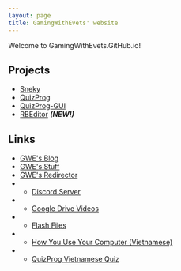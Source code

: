 ```yaml
---
layout: page
title: GamingWithEvets' website
---
```


Welcome to GamingWithEvets.GitHub.io!

## Projects
- [Sneky](https://github.com/gamingwithevets/sneky)
- [QuizProg](https://github.com/gamingwithevets/quizprog)
- [QuizProg-GUI](https://github.com/gamingwithevets/quizprog-gui)
- [RBEditor](https://github.com/gamingwithevets/rbeditor) ***(NEW!)***

## Links
- [GWE's Blog](https://gamingwithevets.github.io/blog)
- [GWE's Stuff](https://gamingwithevets.github.io/stuff)
- [GWE's Redirector](https://gamingwithevets.github.io/redirector)
- - [Discord Server](https://gamingwithevets.github.io/redirector/discord.html)
- - [Google Drive Videos](https://gamingwithevets.github.io/redirector/newvideos.html)
- - [Flash Files](https://gamingwithevets.github.io/redirector/flashdl.html)
- - [How You Use Your Computer (Vietnamese)](https://gamingwithevets.github.io/redirector/compform_vi.html)
- - [QuizProg Vietnamese Quiz](https://gamingwithevets.github.io/redirector/hoingu_vi.html)
